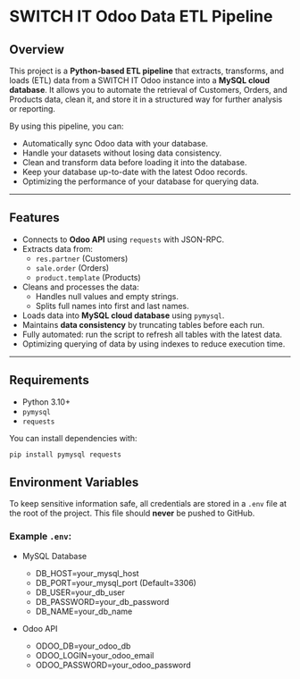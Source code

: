 # SWITCH IT Odoo Data ETL Pipeline

## Overview
This project is a **Python-based ETL pipeline** that extracts, transforms, and loads (ETL) data from a SWITCH IT Odoo instance into a **MySQL cloud database**. It allows you to automate the retrieval of Customers, Orders, and Products data, clean it, and store it in a structured way for further analysis or reporting.

By using this pipeline, you can:
- Automatically sync Odoo data with your database.
- Handle your datasets without losing data consistency.
- Clean and transform data before loading it into the database.
- Keep your database up-to-date with the latest Odoo records.
- Optimizing the performance of your database for querying data.

---

## Features
- Connects to **Odoo API** using `requests` with JSON-RPC.
- Extracts data from:
  - `res.partner` (Customers)
  - `sale.order` (Orders)
  - `product.template` (Products)
- Cleans and processes the data:
  - Handles null values and empty strings.
  - Splits full names into first and last names.
- Loads data into **MySQL cloud database** using `pymysql`.
- Maintains **data consistency** by truncating tables before each run.
- Fully automated: run the script to refresh all tables with the latest data.
- Optimizing querying of data by using indexes to reduce execution time.

---

## Requirements
- Python 3.10+
- `pymysql`
- `requests`

You can install dependencies with:

```bash
pip install pymysql requests
```

## Environment Variables

To keep sensitive information safe, all credentials are stored in a `.env` file at the root of the project. This file should **never** be pushed to GitHub.

### Example `.env`:
- MySQL Database
  - DB_HOST=your_mysql_host
  - DB_PORT=your_mysql_port (Default=3306)
  - DB_USER=your_db_user
  - DB_PASSWORD=your_db_password
  - DB_NAME=your_db_name

- Odoo API
  - ODOO_DB=your_odoo_db
  - ODOO_LOGIN=your_odoo_email
  - ODOO_PASSWORD=your_odoo_password